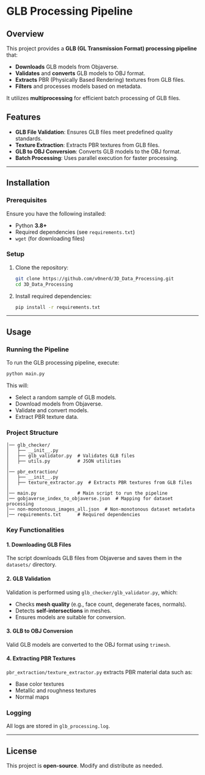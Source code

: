 # GLB Processing Pipeline

## Overview

This project provides a **GLB (GL Transmission Format) processing pipeline** that:

- **Downloads** GLB models from Objaverse.
- **Validates** and **converts** GLB models to OBJ format.
- **Extracts** PBR (Physically Based Rendering) textures from GLB files.
- **Filters** and processes models based on metadata.

It utilizes **multiprocessing** for efficient batch processing of GLB files.

## Features

- **GLB File Validation**: Ensures GLB files meet predefined quality standards.
- **Texture Extraction**: Extracts PBR textures from GLB files.
- **GLB to OBJ Conversion**: Converts GLB models to the OBJ format.
- **Batch Processing**: Uses parallel execution for faster processing.

---

## Installation

### Prerequisites

Ensure you have the following installed:

- Python **3.8+**
- Required dependencies (see `requirements.txt`)
- `wget` (for downloading files)

### Setup

1. Clone the repository:

   ```bash
   git clone https://github.com/v0nerd/3D_Data_Processing.git
   cd 3D_Data_Processing
   ```

2. Install required dependencies:

   ```bash
   pip install -r requirements.txt
   ```

---

## Usage

### Running the Pipeline

To run the GLB processing pipeline, execute:

```bash
python main.py
```

This will:

- Select a random sample of GLB models.
- Download models from Objaverse.
- Validate and convert models.
- Extract PBR texture data.

### Project Structure

```
│── glb_checker/
│   ├── __init__.py
│   ├── glb_validator.py  # Validates GLB files
│   ├── utils.py          # JSON utilities
│
│── pbr_extraction/
│   ├── __init__.py
│   ├── texture_extractor.py  # Extracts PBR textures from GLB files
│
│── main.py               # Main script to run the pipeline
│── gobjaverse_index_to_objaverse.json  # Mapping for dataset processing
│── non-monotonous_images_all.json  # Non-monotonous dataset metadata
│── requirements.txt      # Required dependencies
```

### Key Functionalities

#### **1. Downloading GLB Files**

The script downloads GLB files from Objaverse and saves them in the `datasets/` directory.

#### **2. GLB Validation**

Validation is performed using `glb_checker/glb_validator.py`, which:

- Checks **mesh quality** (e.g., face count, degenerate faces, normals).
- Detects **self-intersections** in meshes.
- Ensures models are suitable for conversion.

#### **3. GLB to OBJ Conversion**

Valid GLB models are converted to the OBJ format using `trimesh`.

#### **4. Extracting PBR Textures**

`pbr_extraction/texture_extractor.py` extracts PBR material data such as:

- Base color textures
- Metallic and roughness textures
- Normal maps

### Logging

All logs are stored in `glb_processing.log`.

---

## License

This project is **open-source**. Modify and distribute as needed.
